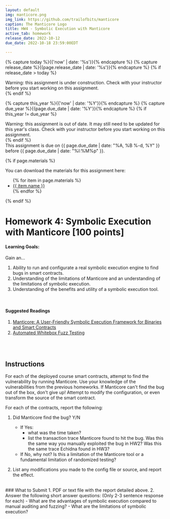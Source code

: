 ```yaml
---
layout: default
img: manticore.png
img_link: https://github.com/trailofbits/manticore
caption: The Manticore Logo
title: HW4 - Symbolic Execution with Manticore
active_tab: homework
release_date: 2022-10-12
due_date: 2022-10-18 23:59:00EDT

---
```


<!-- Check whether the assignment is ready to release -->
{% capture today %}{{'now' | date: '%s'}}{% endcapture %}
{% capture release_date %}{{page.release_date | date: '%s'}}{% endcapture %}
{% if release_date > today %} 
<div class="alert alert-danger">
Warning: this assignment is under construction.  Check with your instructor before you start working on this assignment.
</div>
{% endif %}
<!-- End of check whether the assignment is up to date -->


<!-- Check whether the assignment is up to date -->
{% capture this_year %}{{'now' | date: '%Y'}}{% endcapture %}
{% capture due_year %}{{page.due_date | date: '%Y'}}{% endcapture %}
{% if this_year != due_year %} 
<div class="alert alert-danger">
Warning: this assignment is out of date.  It may still need to be updated for this year's class.  Check with your instructor before you start working on this assignment.
</div>
{% endif %}
<!-- End of check whether the assignment is up to date -->


<div class="alert alert-info">
This assignment is due on {{ page.due_date | date: "%A, %B %-d, %Y" }} before {{ page.due_date | date: "%I:%M%p" }}. 
</div>


{% if page.materials %}
<div class="alert alert-info">
You can download the materials for this assignment here:
<ul>
{% for item in page.materials %}
<li><a href="{{item.url}}">{{ item.name }}</a></li>
{% endfor %}
</ul>
</div>
{% endif %}




Homework 4: Symbolic Execution with Manticore [100 points]
=============================================================

#### Learning Goals:
Gain an...
1. Ability to run and configurate a real symbolic execution engine to find bugs in smart contracts.
2. Understanding of the limitations of Manticore and an understanding of the limitations of symbolic execution.
3. Understanding of the benefits and utility of a symbolic execution tool.
<br>

#### Suggested Readings
1. [Manticore: A User-Friendly Symbolic Execution Framework for Binaries and Smart Contracts](https://arxiv.org/pdf/1907.03890.pdf)
2. [Automated Whitebox Fuzz Testing](https://patricegodefroid.github.io/public_psfiles/ndss2008.pdf)

<br>
<br>

## Instructions
For each of the deployed course smart contracts, attempt to find the vulnerability by running Manticore. 
Use your knowledge of the vulnerabilities from the previous homeworks.
If Manticore can't find the bug out of the box, don't give up! Attempt to modify the configuration, or even transform the source of the smart contract.

For each of the contracts, report the following:
1. Did Manticore find the bug? Y/N
    - If Yes:
        -  what was the time taken?
        -  list the transaction trace Manticore found to hit the bug. Was this the same way you manually exploited the bug in HW2? Was this the same trace Echidna found in HW3?
    - If No, why not? Is this a limitation of the Manticore tool or a fundamental limitation of randomized testing? 

2. List any modifications you made to the config file or source, and report the effect.

<br>
### What to Submit 
1. PDF or text file with the report detailed above.
2. Answer the following short answer questions:  (Only 2-3 sentence response for each)
    - What are the advantages of symbolic execution compared to manual auditing and fuzzing?
    - What are the limitations of symbolic execution?
